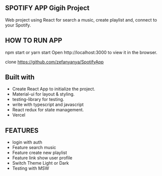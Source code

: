 ## SPOTIFY APP Gigih Project

Web project using React for search a music, create playlist and, connect to your Spotify.

## HOW TO RUN APP

npm start or yarn start
Open http://localhost:3000 to view it in the browser.

clone
https://github.com/zefanyanya/SpotifyApp

## Built with

- Create React App to initialize the project.
- Material-ui for layout & styling.
- testing-library for testing.
- write with typescript and javascript
- React redux for state management.
- Vercel

## FEATURES

- login with auth
- Feature search music
- Feature create new playlist
- Feature link show user profile
- Switch Theme Light or Dark
- Testing with MSW
